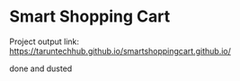 # Smart Shopping Cart
Project output link: https://taruntechhub.github.io/smartshoppingcart.github.io/

done and dusted
